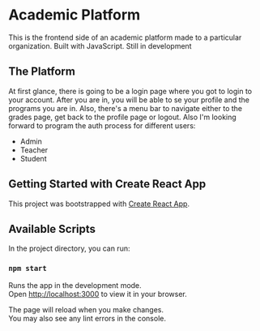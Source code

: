 # Academic Platform

This is the frontend side of an academic platform made to a particular organization. Built with JavaScript. Still in development

## The Platform
At first glance, there is going to be a login page where you got to login to your account. After you are in, you will be able to se your profile and
the programs you are in. Also, there's a menu bar to navigate either to the grades page, get back to the profile page or logout. 
Also I'm looking forward to program the auth process for different users: 
- Admin
- Teacher
- Student

## Getting Started with Create React App

This project was bootstrapped with [Create React App](https://github.com/facebook/create-react-app).

## Available Scripts

In the project directory, you can run:

### `npm start`

Runs the app in the development mode.\
Open [http://localhost:3000](http://localhost:3000) to view it in your browser.

The page will reload when you make changes.\
You may also see any lint errors in the console.
